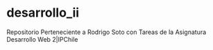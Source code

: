 # desarrollo_ii
Repositorio Perteneciente a Rodrigo Soto con Tareas de la Asignatura Desarrollo Web 2|IPChile
